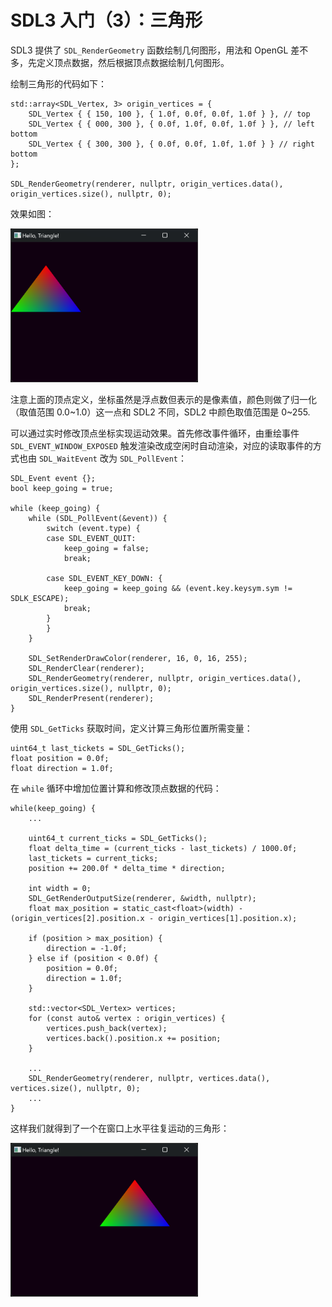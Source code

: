 # SDL3 入门（3）：三角形

SDL3 提供了 `SDL_RenderGeometry` 函数绘制几何图形，用法和 OpenGL 差不多，先定义顶点数据，然后根据顶点数据绘制几何图形。

绘制三角形的代码如下：
```
std::array<SDL_Vertex, 3> origin_vertices = {
    SDL_Vertex { { 150, 100 }, { 1.0f, 0.0f, 0.0f, 1.0f } }, // top
    SDL_Vertex { { 000, 300 }, { 0.0f, 1.0f, 0.0f, 1.0f } }, // left bottom
    SDL_Vertex { { 300, 300 }, { 0.0f, 0.0f, 1.0f, 1.0f } } // right bottom
};

SDL_RenderGeometry(renderer, nullptr, origin_vertices.data(), origin_vertices.size(), nullptr, 0);
```
效果如图：

<img src=../img/sdl3_03_triangle.png width="300"/>

注意上面的顶点定义，坐标虽然是浮点数但表示的是像素值，颜色则做了归一化（取值范围 0.0~1.0）这一点和 SDL2 不同，SDL2 中颜色取值范围是 0~255.

可以通过实时修改顶点坐标实现运动效果。首先修改事件循环，由重绘事件 `SDL_EVENT_WINDOW_EXPOSED` 触发渲染改成空闲时自动渲染，对应的读取事件的方式也由 `SDL_WaitEvent` 改为 `SDL_PollEvent`：
```
SDL_Event event {};
bool keep_going = true;

while (keep_going) {
    while (SDL_PollEvent(&event)) {
        switch (event.type) {
        case SDL_EVENT_QUIT:
            keep_going = false;
            break;

        case SDL_EVENT_KEY_DOWN: {
            keep_going = keep_going && (event.key.keysym.sym != SDLK_ESCAPE);
            break;
        }
        }
    }

    SDL_SetRenderDrawColor(renderer, 16, 0, 16, 255);
    SDL_RenderClear(renderer);
    SDL_RenderGeometry(renderer, nullptr, origin_vertices.data(), origin_vertices.size(), nullptr, 0);
    SDL_RenderPresent(renderer);
}
```
使用 `SDL_GetTicks` 获取时间，定义计算三角形位置所需变量：
```
uint64_t last_tickets = SDL_GetTicks();
float position = 0.0f;
float direction = 1.0f;
```
在 `while` 循环中增加位置计算和修改顶点数据的代码：
```
while(keep_going) {
    ...

    uint64_t current_ticks = SDL_GetTicks();
    float delta_time = (current_ticks - last_tickets) / 1000.0f;
    last_tickets = current_ticks;
    position += 200.0f * delta_time * direction;

    int width = 0;
    SDL_GetRenderOutputSize(renderer, &width, nullptr);
    float max_position = static_cast<float>(width) - (origin_vertices[2].position.x - origin_vertices[1].position.x);

    if (position > max_position) {
        direction = -1.0f;
    } else if (position < 0.0f) {
        position = 0.0f;
        direction = 1.0f;
    }

    std::vector<SDL_Vertex> vertices;
    for (const auto& vertex : origin_vertices) {
        vertices.push_back(vertex);
        vertices.back().position.x += position;
    }

    ...
    SDL_RenderGeometry(renderer, nullptr, vertices.data(), vertices.size(), nullptr, 0);
    ...
}
```
这样我们就得到了一个在窗口上水平往复运动的三角形：

<img src=../img/sdl3_03_moving_triangle.png width="300"/>